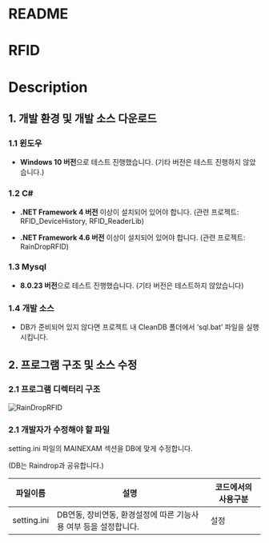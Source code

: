 # README

# RFID

# Description

## 1. 개발 환경 및 개발 소스 다운로드

### 1.1 윈도우

- **Windows 10 버전**으로 테스트 진행했습니다. (기타 버전은 테스트 진행하지 않았습니다.)

### 1.2 C#

- **.NET Framework 4 버전** 이상이 설치되어 있어야 합니다.
    (관련 프로젝트: RFID_DeviceHistory, RFID_ReaderLib)

    
- **.NET Framework 4.6 버전** 이상이 설치되어 있어야 합니다.
    (관련 프로젝트: RainDropRFID)
    
    

### 1.3 Mysql

- **8.0.23 버전**으로 테스트 진행했습니다. (기타 버전은 테스트하지 않았습니다)

### 1.4 개발 소스

- DB가 준비되어 있지 않다면 프로젝트 내 CleanDB 폴더에서 ‘sql.bat’ 파일을 실행시킵니다.

## 2. 프로그램 구조 및 소스 수정

### 2.1 프로그램 디렉터리 구조
![RainDropRFID](https://user-images.githubusercontent.com/120069592/207212998-c8de5308-fd0f-4197-a635-17551bdb104c.png)



### 2.1 개발자가 수정해야 할 파일

 setting.ini 파일의 MAINEXAM 섹션을 DB에 맞게 수정합니다.

(DB는 Raindrop과 공유합니다.)

 

| 파일이름 | 설명 | 코드에서의 사용구분 |
| --- | --- | --- |
| setting.ini  | DB연동, 장비연동, 환경설정에 따른 기능사용 여부 등을 설정합니다. | 설정 |
